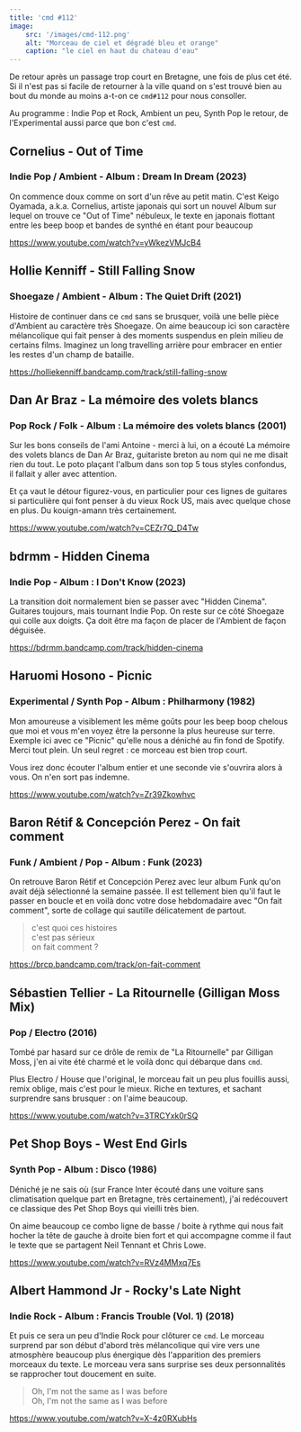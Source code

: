 ```yaml
---
title: 'cmd #112'
image:
    src: '/images/cmd-112.png'
    alt: "Morceau de ciel et dégradé bleu et orange"
    caption: "le ciel en haut du chateau d'eau"
---
```


De retour après un passage trop court en Bretagne, une fois de plus cet été. Si il n'est pas si facile de retourner à la ville quand on s'est trouvé bien au bout du monde au moins a-t-on ce `cmd#112` pour nous consoller.

Au programme : Indie Pop et Rock, Ambient un peu, Synth Pop le retour, de l'Experimental aussi parce que bon c'est `cmd`.

## Cornelius - Out of Time
### Indie Pop / Ambient  - Album : Dream In Dream (2023)

On commence doux comme on sort d'un rêve au petit matin. C'est Keigo Oyamada, a.k.a. Cornelius, artiste japonais qui sort un nouvel Album sur lequel on trouve ce "Out of Time" nébuleux, le texte en japonais flottant entre les beep boop et bandes de synthé en étant pour beaucoup

https://www.youtube.com/watch?v=yWkezVMJcB4



## Hollie Kenniff - Still Falling Snow 
### Shoegaze / Ambient - Album : The Quiet Drift (2021)

Histoire de continuer dans ce `cmd` sans se brusquer, voilà une belle pièce d'Ambient au caractère très Shoegaze. On aime beaucoup ici son caractère mélancolique qui fait penser à des moments suspendus en plein milieu de certains films. Imaginez un long travelling arrière pour embracer en entier les restes d'un champ de bataille.

https://holliekenniff.bandcamp.com/track/still-falling-snow


## Dan Ar Braz - La mémoire des volets blancs 
### Pop Rock / Folk - Album : La mémoire des volets blancs (2001)

Sur les bons conseils de l'ami Antoine - merci à lui, on a écouté La mémoire des volets blancs de Dan Ar Braz, guitariste breton au nom qui ne me disait rien du tout. Le poto plaçant l'album dans son top 5 tous styles confondus, il fallait y aller avec attention.

Et ça vaut le détour figurez-vous, en particulier pour ces lignes de guitares si particulière qui font penser à du vieux Rock US, mais avec quelque chose en plus. Du kouign-amann très certainement.

https://www.youtube.com/watch?v=CEZr7Q_D4Tw


## bdrmm - Hidden Cinema 
### Indie Pop - Album : I Don't Know (2023)

La transition doit normalement bien se passer avec "Hidden Cinema". Guitares toujours, mais tournant Indie Pop.  On reste sur ce côté Shoegaze qui colle aux doigts. Ça doit être ma façon de placer de l'Ambient de façon déguisée.

https://bdrmm.bandcamp.com/track/hidden-cinema


## Haruomi Hosono - Picnic 
### Experimental / Synth Pop - Album : Philharmony (1982)

Mon amoureuse a visiblement les même goûts pour les beep boop chelous que moi et vous m'en voyez être la personne la plus heureuse sur terre. Exemple ici avec ce "Picnic" qu'elle nous a déniché au fin fond de Spotify. Merci tout plein. Un seul regret : ce morceau est bien trop court. 

Vous irez donc écouter l'album entier et une seconde vie s'ouvrira alors à vous. On n'en sort pas indemne. 

https://www.youtube.com/watch?v=Zr39Zkowhvc

## Baron Rétif & Concepción Perez - On fait comment 
### Funk / Ambient / Pop - Album : Funk (2023)

On retrouve Baron Rétif et Concepción Perez avec leur album Funk qu'on avait déjà sélectionné la semaine passée. Il est tellement bien qu'il faut le passer en boucle et en voilà donc votre dose hebdomadaire avec "On fait comment", sorte de collage qui sautille délicatement de partout.

> c'est quoi ces histoires <br/>
> c'est pas sérieux <br/>
> on fait comment ? <br/>

https://brcp.bandcamp.com/track/on-fait-comment

## Sébastien Tellier - La Ritournelle (Gilligan Moss Mix) 
### Pop / Electro (2016)

Tombé par hasard sur ce drôle de remix de "La Ritournelle" par Gilligan Moss, j'en ai vite été charmé et le voilà donc qui débarque dans `cmd`.

Plus Electro / House que l'original, le morceau fait un peu plus fouillis aussi, remix oblige, mais c'est pour le mieux. Riche en textures, et sachant surprendre sans brusquer : on l'aime beaucoup.

https://www.youtube.com/watch?v=3TRCYxk0rSQ


## Pet Shop Boys - West End Girls 
### Synth Pop - Album : Disco (1986)

Déniché je ne sais où (sur France Inter écouté dans une voiture sans climatisation quelque part en Bretagne, très certainement), j'ai redécouvert ce classique des Pet Shop Boys qui vieilli très bien.

On aime beaucoup ce combo ligne de basse / boite à rythme qui nous fait hocher la tête de gauche à droite bien fort et qui accompagne comme il faut le texte que se partagent Neil Tennant et Chris Lowe.

https://www.youtube.com/watch?v=RVz4MMxq7Es


## Albert Hammond Jr - Rocky's Late Night 
### Indie Rock - Album : Francis Trouble (Vol. 1) (2018)

Et puis ce sera un peu d'Indie Rock pour clôturer ce `cmd`. Le morceau surprend par son début d'abord très mélancolique qui vire vers une atmosphère beaucoup plus énergique dès l'apparition des premiers morceaux du texte. Le morceau vera sans surprise ses deux personnalités se rapprocher tout doucement en suite.

> Oh, I'm not the same as I was before <br/>
> Oh, I'm not the same as I was before <br />

https://www.youtube.com/watch?v=X-4z0RXubHs
